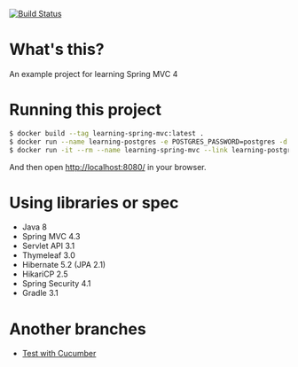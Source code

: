 [![Build Status](https://travis-ci.org/crizin/learning-spring-mvc.svg?branch=master)](https://travis-ci.org/crizin/learning-spring-mvc)

# What's this?

An example project for learning Spring MVC 4

# Running this project

```sh
$ docker build --tag learning-spring-mvc:latest .
$ docker run --name learning-postgres -e POSTGRES_PASSWORD=postgres -d postgres:9.5
$ docker run -it --rm --name learning-spring-mvc --link learning-postgres:postgres -p 8080:8080 learning-spring-mvc:latest
```

And then open [http://localhost:8080/](http://localhost:8080/) in your browser.

# Using libraries or spec

- Java 8
- Spring MVC 4.3
- Servlet API 3.1
- Thymeleaf 3.0
- Hibernate 5.2 (JPA 2.1)
- HikariCP 2.5
- Spring Security 4.1
- Gradle 3.1

# Another branches

- [Test with Cucumber](https://github.com/crizin/learning-spring-mvc/tree/cucumber)
